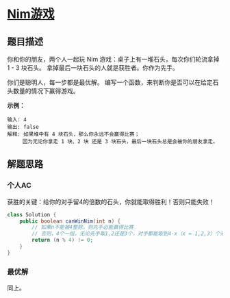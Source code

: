 # [Nim游戏](https://leetcode-cn.com/problems/nim-game/)

## 题目描述

你和你的朋友，两个人一起玩 Nim 游戏：桌子上有一堆石头，每次你们轮流拿掉 1 - 3 块石头。 拿掉最后一块石头的人就是获胜者。你作为先手。

你们是聪明人，每一步都是最优解。 编写一个函数，来判断你是否可以在给定石头数量的情况下赢得游戏。

**示例：**

```
输入: 4
输出: false 
解释: 如果堆中有 4 块石头，那么你永远不会赢得比赛；
     因为无论你拿走 1 块、2 块 还是 3 块石头，最后一块石头总是会被你的朋友拿走。
```

## 解题思路

### 个人AC

获胜的关键：给你的对手留4的倍数的石头，你就能取得胜利！否则只能失败！

```java
class Solution {
    public boolean canWinNim(int n) {
        // 如果n不能被4整除，则先手必能赢得比赛
        // 否则，4个一组，无论先手取1,2还是3个，对手都能取到4-x（x = 1,2,3）个来赢得比赛。
        return (n % 4) != 0;
    }
}
```

### 最优解

同上。